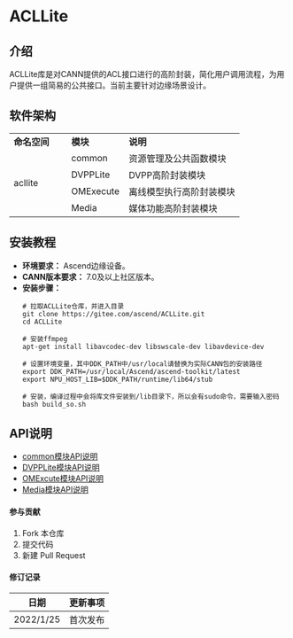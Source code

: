 # ACLLite

## 介绍
ACLLite库是对CANN提供的ACL接口进行的高阶封装，简化用户调用流程，为用户提供一组简易的公共接口。当前主要针对边缘场景设计。

## 软件架构
<table>
<tr><td width="25%"><b>命名空间</b></td><td width="25%"><b>模块</b></td><td width="50%"><b>说明</b></td></tr>
<tr><td rowspan="10">acllite</td>
<td>common</td>  <td>资源管理及公共函数模块</td>  </tr>
<tr><td>DVPPLite</td>  <td>DVPP高阶封装模块</td>  </tr>
<tr><td>OMExecute</td>  <td>离线模型执行高阶封装模块</td>  </tr>
<tr><td>Media</td>  <td>媒体功能高阶封装模块</td>  </tr>
</tr>
</table>



## 安装教程

- **环境要求：** Ascend边缘设备。   
- **CANN版本要求：** 7.0及以上社区版本。 
- **安装步骤：**   
    ```
    # 拉取ACLLite仓库，并进入目录
    git clone https://gitee.com/ascend/ACLLite.git
    cd ACLLite

    # 安装ffmpeg
    apt-get install libavcodec-dev libswscale-dev libavdevice-dev

    # 设置环境变量，其中DDK_PATH中/usr/local请替换为实际CANN包的安装路径
    export DDK_PATH=/usr/local/Ascend/ascend-toolkit/latest
    export NPU_HOST_LIB=$DDK_PATH/runtime/lib64/stub

    # 安装，编译过程中会将库文件安装到/lib目录下，所以会有sudo命令，需要输入密码
    bash build_so.sh
    ```  

## API说明

- [common模块API说明](Doc/common.md)
- [DVPPLite模块API说明](Doc/dvpplite.md)
- [OMExcute模块API说明](Doc/omexcute.md)
- [Media模块API说明](Doc/media.md)

#### 参与贡献

1.  Fork 本仓库
2.  提交代码
3.  新建 Pull Request


#### 修订记录

| 日期  | 更新事项  |
|---|---|
| 2022/1/25  | 首次发布  |

